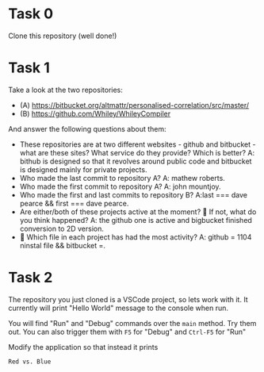 # Task 0

Clone this repository (well done!)

# Task 1

Take a look at the two repositories:

  * (A) https://bitbucket.org/altmattr/personalised-correlation/src/master/
  * (B) https://github.com/Whiley/WhileyCompiler

And answer the following questions about them:

  * These repositories are at two different websites - github and bitbucket - what are these sites?  What service do they provide? Which is better?
  A: bithub is designed so that it revolves around public code and bitbucket is designed mainly for private projects.
  * Who made the last commit to repository A?
  A: mathew roberts. 
  * Who made the first commit to repository A?
  A: john mountjoy.
  * Who made the first and last commits to repository B?
  A:last === dave pearce && first === dave pearce.
  * Are either/both of these projects active at the moment? 🤔 If not, what do you think happened?
  A: the github one is active and bigbucket finished conversion to 2D version.
  * 🤔 Which file in each project has had the most activity?
  A: github = 1104 ninstal file && bitbucket =.

# Task 2

The repository you just cloned is a VSCode project, so lets work with it.  It currently will print "Hello World" message to the console when run.

You will find "Run" and "Debug" commands over the `main` method.  Try them out.  You can also trigger them with `F5` for "Debug" and `Ctrl-F5` for "Run"

Modify the application so that instead it prints

~~~~~
Red vs. Blue
~~~~~

